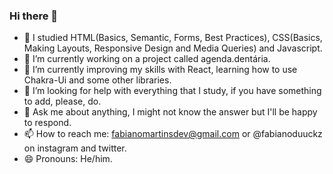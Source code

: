 ### Hi there 👋 


- 🧠 I studied HTML(Basics, Semantic, Forms, Best Practices), CSS(Basics, Making Layouts, Responsive Design and Media Queries) and Javascript.
- 🔭 I’m currently working on a project called agenda.dentária.
- 🌱 I’m currently improving my skills with React, learning how to use Chakra-Ui and some other libraries.
- 🤔 I’m looking for help with everything that I study, if you have something to add, please, do.
- 💬 Ask me about anything, I might not know the answer but I'll be happy to respond.
- 📫 How to reach me: fabianomartinsdev@gmail.com or @fabianoduuckz on instagram and twitter.
- 😄 Pronouns: He/him.


